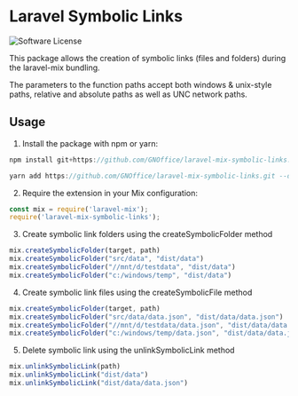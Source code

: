 <a id="top"></a>
# Laravel Symbolic Links

![Software License](https://img.shields.io/badge/license-MIT-brightgreen.svg?style=flat-square)

This package allows the creation of symbolic links (files and folders) during the laravel-mix bundling.

The parameters to the function paths accept both windows & unix-style paths, relative and absolute paths as well as UNC network paths.

## Usage

1. Install the package with npm or yarn:
```js
npm install git+https://github.com/GNOffice/laravel-mix-symbolic-links.git --save-dev

yarn add https://github.com/GNOffice/laravel-mix-symbolic-links.git --dev
```

2. Require the extension in your Mix configuration:
 ```js
const mix = require('laravel-mix');
require('laravel-mix-symbolic-links');
```

3. Create symbolic link folders using the createSymbolicFolder method
 ```js
mix.createSymbolicFolder(target, path)
mix.createSymbolicFolder("src/data", "dist/data")
mix.createSymbolicFolder("//mnt/d/testdata", "dist/data")
mix.createSymbolicFolder("c:/windows/temp", "dist/data")
```

4. Create symbolic link files using the createSymbolicFile method
 ```js
mix.createSymbolicFolder(target, path)
mix.createSymbolicFolder("src/data/data.json", "dist/data/data.json")
mix.createSymbolicFolder("//mnt/d/testdata/data.json", "dist/data/data.json")
mix.createSymbolicFolder("c:/windows/temp/data.json", "dist/data/data.json")
```

5. Delete symbolic link using the unlinkSymbolicLink method
 ```js
mix.unlinkSymbolicLink(path)
mix.unlinkSymbolicLink("dist/data")
mix.unlinkSymbolicLink("dist/data/data.json")
```
